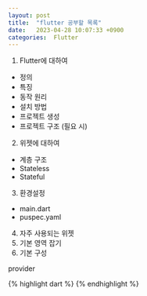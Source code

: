 ```yaml
---
layout: post
title:  "flutter 공부할 목록"
date:   2023-04-28 10:07:33 +0900
categories:  Flutter
---
```


1. Flutter에 대하여
  - 정의
  - 특징
  - 동작 원리
  - 설치 방법
  - 프로젝트 생성
  - 프로젝트 구조 (필요 시)
2. 위젯에 대하여
  - 계층 구조
  - Stateless
  - Stateful
3. 환경설정
  - main.dart
  - puspec.yaml
4. 자주 사용되는 위젯
5. 기본 영역 잡기
6. 기본 구성

provider



{% highlight dart %}
{% endhighlight %}